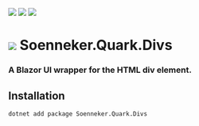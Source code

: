 ﻿[![](https://img.shields.io/nuget/v/soenneker.quark.divs.svg?style=for-the-badge)](https://www.nuget.org/packages/soenneker.quark.divs/)
[![](https://img.shields.io/github/actions/workflow/status/soenneker/soenneker.quark.divs/publish-package.yml?style=for-the-badge)](https://github.com/soenneker/soenneker.quark.divs/actions/workflows/publish-package.yml)
[![](https://img.shields.io/nuget/dt/soenneker.quark.divs.svg?style=for-the-badge)](https://www.nuget.org/packages/soenneker.quark.divs/)

# ![](https://user-images.githubusercontent.com/4441470/224455560-91ed3ee7-f510-4041-a8d2-3fc093025112.png) Soenneker.Quark.Divs
### A Blazor UI wrapper for the HTML div element.

## Installation

```
dotnet add package Soenneker.Quark.Divs
```

